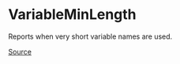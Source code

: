 # VariableMinLength

Reports when very short variable names are used.


[Source](https://detekt.dev/docs/rules/naming#variableminlength)

